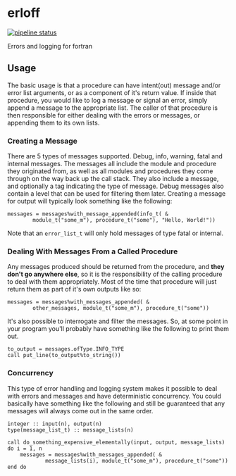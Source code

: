 # erloff

[![pipeline status](https://gitlab.com/everythingfunctional/erloff/badges/main/pipeline.svg)](https://gitlab.com/everythingfunctional/erloff/commits/main)

Errors and logging for fortran

## Usage

The basic usage is that a procedure can have intent(out) message and/or error list arguments, or as a component of it's return value.
If inside that procedure, you would like to log a message or signal an error, simply append a message to the appropriate list.
The caller of that procedure is then responsible for either dealing with the errors or messages, or appending them to its own lists.

### Creating a Message

There are 5 types of messages supported.
Debug, info, warning, fatal and internal messages.
The messages all include the module and procedure they originated from,
as well as all modules and procedures they come through on the way back up the call stack.
They also include a message, and optionally a tag indicating the type of message.
Debug messages also contain a level that can be used for filtering them later.
Creating a message for output will typically look something like the following:

```Fortran
messages = messages%with_message_appended(info_t( &
        module_t("some_m"), procedure_t("some"), "Hello, World!"))
```

Note that an `error_list_t` will only hold messages of type fatal or internal.

### Dealing With Messages From a Called Procedure

Any messages produced should be returned from the procedure, and **they don't go anywhere else**,
so it is the responsibility of the calling procedure to deal with them appropriately.
Most of the time that procedure will just return them as part of it's own outputs like so:

```Fortran
messages = messages%with_messages_appended( &
        other_messages, module_t("some_m"), procedure_t("some"))
```

It's also possible to interrogate and filter the messages.
So, at some point in your program you'll probably have something like the following to print them out.

```Fortran
to_output = messages.ofType.INFO_TYPE
call put_line(to_output%to_string())
```

### Concurrency

This type of error handling and logging system makes it possible to deal with errors and messages and have deterministic concurrency.
You could basically have something like the following and still be guaranteed that any messages will always come out in the same order.

```Fortran
integer :: input(n), output(n)
type(message_list_t) :: message_lists(n)

call do_something_expensive_elementally(input, output, message_lists)
do i = 1, n
    messages = messages%with_messages_appended( &
            message_lists(i), module_t("some_m"), procedure_t("some"))
end do
```
